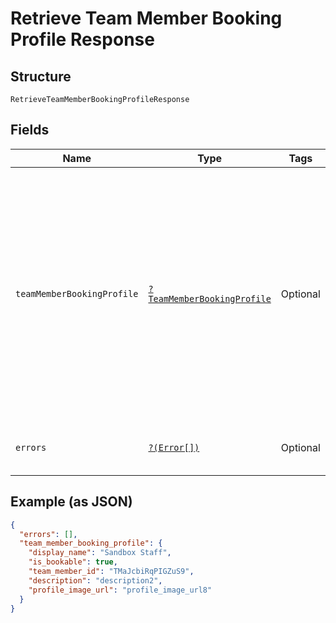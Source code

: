 
# Retrieve Team Member Booking Profile Response

## Structure

`RetrieveTeamMemberBookingProfileResponse`

## Fields

| Name | Type | Tags | Description | Getter | Setter |
|  --- | --- | --- | --- | --- | --- |
| `teamMemberBookingProfile` | [`?TeamMemberBookingProfile`](../../doc/models/team-member-booking-profile.md) | Optional | The booking profile of a seller's team member, including the team member's ID, display name, description and whether the team member can be booked as a service provider. | getTeamMemberBookingProfile(): ?TeamMemberBookingProfile | setTeamMemberBookingProfile(?TeamMemberBookingProfile teamMemberBookingProfile): void |
| `errors` | [`?(Error[])`](../../doc/models/error.md) | Optional | Errors that occurred during the request. | getErrors(): ?array | setErrors(?array errors): void |

## Example (as JSON)

```json
{
  "errors": [],
  "team_member_booking_profile": {
    "display_name": "Sandbox Staff",
    "is_bookable": true,
    "team_member_id": "TMaJcbiRqPIGZuS9",
    "description": "description2",
    "profile_image_url": "profile_image_url8"
  }
}
```

